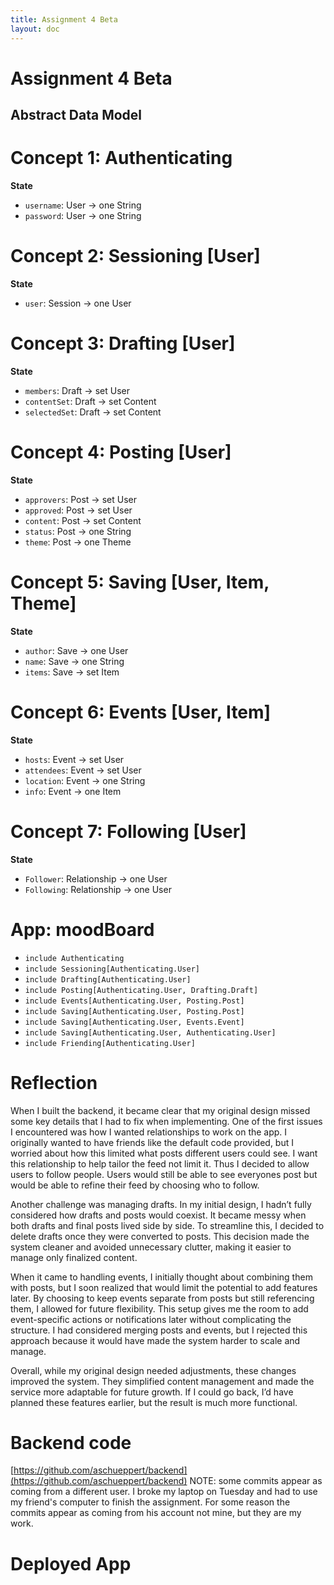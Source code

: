 ```yaml
---
title: Assignment 4 Beta
layout: doc
---
```


# Assignment 4 Beta

## Abstract Data Model

# Concept 1: Authenticating
**State**
- `username`: User -> one String
- `password`: User -> one String

# Concept 2: Sessioning [User]
**State**
- `user`: Session -> one User

# Concept 3: Drafting [User]
**State**
- `members`: Draft -> set User
- `contentSet`: Draft -> set Content
- `selectedSet`: Draft -> set Content

# Concept 4: Posting [User]
**State**
- `approvers`: Post -> set User
- `approved`: Post -> set User
- `content`: Post -> set Content
- `status`: Post -> one String
- `theme`: Post -> one Theme

# Concept 5: Saving [User, Item, Theme]
**State**
- `author`: Save -> one User
- `name`: Save -> one String
- `items`: Save -> set Item

# Concept 6: Events [User, Item]
**State**
- `hosts`: Event -> set User
- `attendees`: Event -> set User
- `location`: Event -> one String
- `info`: Event -> one Item

# Concept 7: Following [User]
**State**
- `Follower`: Relationship -> one User
- `Following`: Relationship -> one User

# App: moodBoard
- `include Authenticating`
- `include Sessioning[Authenticating.User]`
- `include Drafting[Authenticating.User]`
- `include Posting[Authenticating.User, Drafting.Draft]`
- `include Events[Authenticating.User, Posting.Post]`
- `include Saving[Authenticating.User, Posting.Post]`
- `include Saving[Authenticating.User, Events.Event]`
- `include Saving[Authenticating.User, Authenticating.User]`
- `include Friending[Authenticating.User]`

# Reflection
When I built the backend, it became clear that my original design missed some key details that I had to fix when implementing. One of the first issues I encountered was how I wanted relationships to work on the app. I originally wanted to have friends like the default code provided, but I worried about how this limited what posts different users could see. I want this relationship to help tailor the feed not limit it. Thus I decided to allow users to follow people. Users would still be able to see everyones post but would be able to refine their feed by choosing who to follow. 

Another challenge was managing drafts. In my initial design, I hadn’t fully considered how drafts and posts would coexist. It became messy when both drafts and final posts lived side by side. To streamline this, I decided to delete drafts once they were converted to posts. This decision made the system cleaner and avoided unnecessary clutter, making it easier to manage only finalized content.

When it came to handling events, I initially thought about combining them with posts, but I soon realized that would limit the potential to add features later. By choosing to keep events separate from posts but still referencing them, I allowed for future flexibility. This setup gives me the room to add event-specific actions or notifications later without complicating the structure. I had considered merging posts and events, but I rejected this approach because it would have made the system harder to scale and manage.

Overall, while my original design needed adjustments, these changes improved the system. They simplified content management and made the service more adaptable for future growth. If I could go back, I’d have planned these features earlier, but the result is much more functional.


# Backend code 

[https://github.com/aschueppert/backend](https://github.com/aschueppert/backend)
NOTE: some commits appear as coming from a different user. I broke my laptop on Tuesday and had to use my friend's computer to finish the assignment. For some reason the commits appear as coming from his account not mine, but they are my work.

# Deployed App

